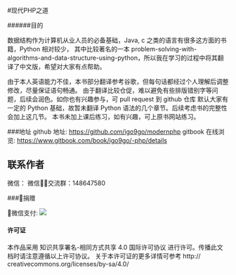 #现代PHP之道

######目的

数据结构作为计算机从业人员的必备基础，Java, c 之类的语言有很多这方面的书籍，Python 相对较少， 其中比较著名的一本 problem-solving-with-algorithms-and-data-structure-using-python，所以我在学习的过程中将其翻译了中文版，希望对大家有点帮助。

由于本人英语能力不佳，本书部分翻译参考谷歌，但每句话都经过个人理解后调整修改，尽量保证语句畅通。
由于翻译比较仓促，难以避免有些排版错别字等问题，后续会润色。如你也有兴趣参与，可 pull request 到 github 仓库
默认大家有一定的 Python 基础，故暂未翻译 Python 语法的几个章节。后续考虑书的完整性会加上这几节。
本书未加上课后练习，如有兴趣，可上原书网站练习。

###地址
github 地址: https://github.com/igo9go/modernphp
gitbook 在线浏览: https://www.gitbook.com/book/igo9go/-php/details

## 联系作者
微信：
微信交流群：148647580

###捐赠

微信支付:
![](http://oc9orpe44.bkt.clouddn.com/17-2-17/84635262-file_1487318515853_3eb6.png)


#### 许可证
本作品采用 知识共享署名-相同方式共享 4.0 国际许可协议 进行许可。传播此文档时请注意遵循以上许可协议。 关于本许可证的更多详情可参考 http://               creativecommons.org/licenses/by-sa/4.0/